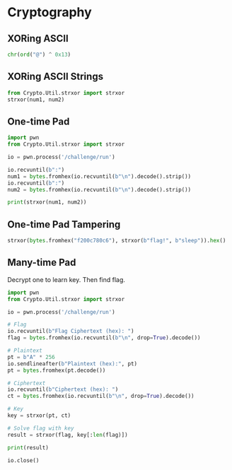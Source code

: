 # Cryptography

## XORing ASCII

```py
chr(ord("@") ^ 0x13)
```

## XORing ASCII Strings

```py
from Crypto.Util.strxor import strxor
strxor(num1, num2)
```

## One-time Pad

```py
import pwn
from Crypto.Util.strxor import strxor

io = pwn.process('/challenge/run')

io.recvuntil(b":")
num1 = bytes.fromhex(io.recvuntil(b"\n").decode().strip())
io.recvuntil(b":")
num2 = bytes.fromhex(io.recvuntil(b"\n").decode().strip())

print(strxor(num1, num2))    
```

## One-time Pad Tampering

```py
strxor(bytes.fromhex("f200c780c6"), strxor(b"flag!", b"sleep")).hex()
```


## Many-time Pad

Decrypt one to learn key. Then find flag.

```py
import pwn
from Crypto.Util.strxor import strxor

io = pwn.process('/challenge/run')

# Flag
io.recvuntil(b"Flag Ciphertext (hex): ")
flag = bytes.fromhex(io.recvuntil(b"\n", drop=True).decode())

# Plaintext
pt = b"A" * 256
io.sendlineafter(b"Plaintext (hex):", pt)
pt = bytes.fromhex(pt.decode())

# Ciphertext
io.recvuntil(b"Ciphertext (hex): ")
ct = bytes.fromhex(io.recvuntil(b"\n", drop=True).decode())

# Key
key = strxor(pt, ct)

# Solve flag with key
result = strxor(flag, key[:len(flag)])

print(result)    

io.close()
```